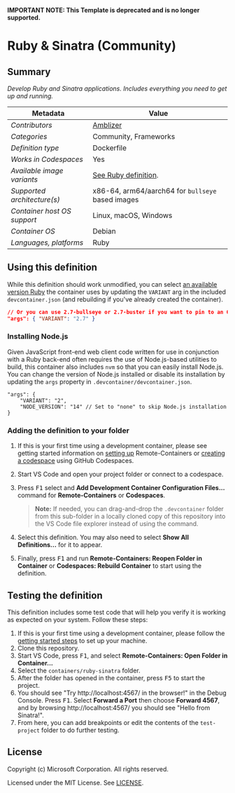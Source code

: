 **IMPORTANT NOTE: This Template is deprecated and is no longer supported.**

# Ruby & Sinatra (Community)

## Summary

_Develop Ruby and Sinatra applications. Includes everything you need to get up
and running._

| Metadata                    | Value                                             |
| --------------------------- | ------------------------------------------------- |
| _Contributors_              | [Amblizer][la]                                    |
| _Categories_                | Community, Frameworks                             |
| _Definition type_           | Dockerfile                                        |
| _Works in Codespaces_       | Yes                                               |
| _Available image variants_  | [See Ruby definition](../ruby).                   |
| _Supported architecture(s)_ | x86-64, arm64/aarch64 for `bullseye` based images |
| _Container host OS support_ | Linux, macOS, Windows                             |
| _Container OS_              | Debian                                            |
| _Languages, platforms_      | Ruby                                              |

## Using this definition

While this definition should work unmodified, you can select
[an available version Ruby](../ruby) the container uses by updating the
`VARIANT` arg in the included `devcontainer.json` (and rebuilding if you've
already created the container).

```json
// Or you can use 2.7-bullseye or 2.7-buster if you want to pin to an OS version
"args": { "VARIANT": "2.7" }
```

### Installing Node.js

Given JavaScript front-end web client code written for use in conjunction with a
Ruby back-end often requires the use of Node.js-based utilities to build, this
container also includes `nvm` so that you can easily install Node.js. You can
change the version of Node.js installed or disable its installation by updating
the `args` property in `.devcontainer/devcontainer.json`.

```jsonc
"args": {
    "VARIANT": "2",
    "NODE_VERSION": "14" // Set to "none" to skip Node.js installation
}
```

### Adding the definition to your folder

1. If this is your first time using a development container, please see getting
   started information on
   [setting up](https://aka.ms/vscode-remote/containers/getting-started)
   Remote-Containers or
   [creating a codespace](https://aka.ms/ghcs-open-codespace) using GitHub
   Codespaces.

2. Start VS Code and open your project folder or connect to a codespace.

3. Press <kbd>F1</kbd> select and **Add Development Container Configuration
   Files...** command for **Remote-Containers** or **Codespaces**.

    > **Note:** If needed, you can drag-and-drop the `.devcontainer` folder from
    > this sub-folder in a locally cloned copy of this repository into the VS
    > Code file explorer instead of using the command.

4. Select this definition. You may also need to select **Show All
   Definitions...** for it to appear.

5. Finally, press <kbd>F1</kbd> and run **Remote-Containers: Reopen Folder in
   Container** or **Codespaces: Rebuild Container** to start using the
   definition.

## Testing the definition

This definition includes some test code that will help you verify it is working
as expected on your system. Follow these steps:

1. If this is your first time using a development container, please follow the
   [getting started steps](https://aka.ms/vscode-remote/containers/getting-started)
   to set up your machine.
2. Clone this repository.
3. Start VS Code, press <kbd>F1</kbd>, and select **Remote-Containers: Open
   Folder in Container...**
4. Select the `containers/ruby-sinatra` folder.
5. After the folder has opened in the container, press <kbd>F5</kbd> to start
   the project.
6. You should see "Try http://localhost:4567/ in the browser!" in the Debug
   Console. Press <kbd>F1</kbd>. Select **Forward a Port** then choose **Forward
   4567**, and by browsing http://localhost:4567/ you should see "Hello from
   Sinatra!".
7. From here, you can add breakpoints or edit the contents of the `test-project`
   folder to do further testing.

## License

Copyright (c) Microsoft Corporation. All rights reserved.

Licensed under the MIT License. See
[LICENSE](https://github.com/microsoft/vscode-dev-containers/blob/main/LICENSE).

<!-- links -->

[la]: https://code.mzhao.page/

